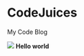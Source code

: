 # CodeJuices
My Code Blog
<html>
  <img src="https://drive.google.com/open?id=1a_RjRS_6-NnaZY0-TBKSN4gEUsttGvrk"/>
  <b>Hello world</b>
</html>
